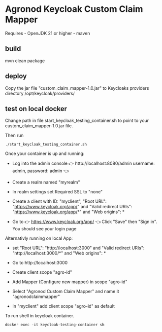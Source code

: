 # Agronod Keycloak Custom Claim Mapper

Requires 
    - OpenJDK 21 or higher
    - maven

## build

mvn clean package

## deploy

Copy the jar file "custom_claim_mapper-1.0.jar" to Keycloaks providers directory
/opt/keycloak/providers/


## test on local docker

Change path in file start_keycloak_testing_container.sh to point to your custom_claim_mapper-1.0.jar file.

Then run
```
./start_keycloak_testing_container.sh
```

Once your container is up and running:
- Log into the admin console 👉 http://localhost:8080/admin username: admin, password: admin 👈
- Create a realm named "myrealm"
- In realm settings set Required SSL to "none"

- Create a client with ID: "myclient", "Root URL": "https://www.keycloak.org/app/" and "Valid redirect URIs": "https://www.keycloak.org/app/*" and "Web origins": *
- Go to 👉 https://www.keycloak.org/app/ 👈 Click "Save" then "Sign in". You should see your login page

Alternativly running on local App:
- set "Root URL": "http://localhost:3000" and "Valid redirect URIs": "http://localhost:3000/*"  and "Web origins": *
- Go to http://localhost:3000

- Create client scope "agro-id"
- Add Mapper (Configure new mapper) in scope "agro-id"
- Select "Agronod Custom Claim Mapper" and name it "agronodclaimmapper"
- In "myclient" add client scope "agro-id" as default


To run shell in keycloak container.
```
docker exec -it keycloak-testing-container sh
```

